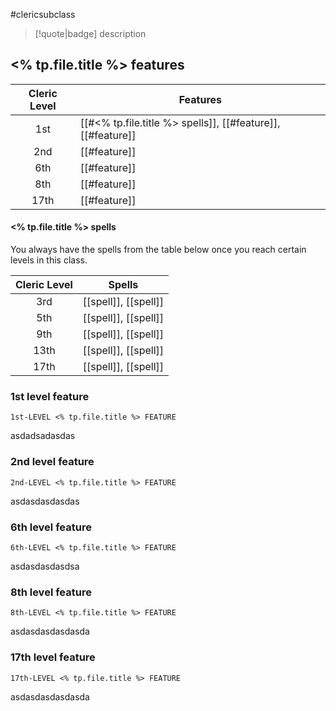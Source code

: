 #clericsubclass

> [!quote|badge] 
> description
## <% tp.file.title %> features
| **Cleric Level** | **Features**                                                |
| :--------------: | ----------------------------------------------------------- |
|       1st        | [[#<% tp.file.title %> spells]], [[#feature]], [[#feature]] |
|       2nd        | [[#feature]]                                                |
|       6th        | [[#feature]]                                                |
|       8th        | [[#feature]]                                                |
|       17th       | [[#feature]]                                                |
#### <% tp.file.title %> spells
You always have the spells from the table below once you reach certain levels in this class.

| **Cleric Level** | **Spells**           |
| :--------------: | -------------------- |
|       3rd        | [[spell]], [[spell]] |
|       5th        | [[spell]], [[spell]] |
|       9th        | [[spell]], [[spell]] |
|       13th       | [[spell]], [[spell]] |
|       17th       | [[spell]], [[spell]] |
### 1st level feature
`1st-LEVEL <% tp.file.title %> FEATURE`

asdadsadasdas
### 2nd level feature
`2nd-LEVEL <% tp.file.title %> FEATURE`

asdasdasdasdas
### 6th level feature
`6th-LEVEL <% tp.file.title %> FEATURE`

asdasdasdasdsa
### 8th level feature
`8th-LEVEL <% tp.file.title %> FEATURE`

asdasdasdasdasda
### 17th level feature
`17th-LEVEL <% tp.file.title %> FEATURE`

asdasdasdasdasda
